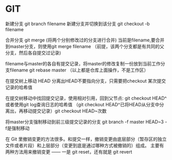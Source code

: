 # GIT
新建分支  git branch filename
新建分支并切换到该分支  git checkout -b filename

合并分支  git merge (将两个分别修改过的分支进行合并)
当前是filename,要合并到master分支，则使用git merge filename
（前提，该两个分支都是有共同的父分支，然后各自提交过记录)

filename与master的各自有提交记录，将master的修改复制一份放到当前工作分支filename  git rebase master 
（以上都是仓库上面操作，不是工作区）

在提交树上移动  HEAD  分离出HEAD不要指向分支，只需要把checkout 某次提交记录的哈希值

在提交树移动中找回提交记录，使用相对引用，回到父节点: git checkout HEAD^ 或者使用git log查询日志的哈希值
（git checkout HEAD^已将HEAD从分支中分离出，再移动提交记录）git checkout HEAD~次数

将master分支强制移动到前三级提交记录的分支 git branch -f master HEAD~3
-f是强制移动

在 Git 里撤销变更的方法很多。和提交一样，撤销变更由底层部分（暂存区的独立文件或者片段）和上层部分（变更到底是通过哪种方式被撤销的）组成。
主要有两种方法用来撤销变更 —— 一是 git reset，还有就是 git revert
